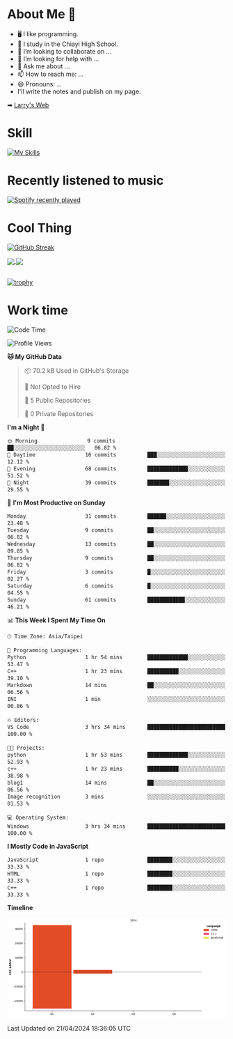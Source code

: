 # About Me 👋

- 🖥  I like programming.
- 🏫 I study in the Chiayi High School.
- 👯 I’m looking to collaborate on ...
- 🤔 I’m looking for help with ...
- 💬 Ask me about ...
- 📫 How to reach me: ...
- 😄 Pronouns: ...
- I'll write the notes and publish on my page.

➡︎ [Larry's Web](https://larryeng.github.io/)

# Skill
[![My Skills](https://skillicons.dev/icons?i=blender,arduino,vscode,visualstudio,pr,github,git,c,cpp,py,html,css,js)](https://skillicons.dev)
# Recently listened to music

[![Spotify recently played](https://spotify-recently-played-readme.vercel.app/api?user=31mqyfrlvkyusmaxegq4pvoow5we)](https://open.spotify.com/user/31mqyfrlvkyusmaxegq4pvoow5we)

# Cool Thing

[![GitHub Streak](https://streak-stats.demolab.com/?user=Larryeng&theme=holi-theme)](https://git.io/streak-stats)

<a href="https://github.com/anuraghazra/github-readme-stats">
  <img height=200 align="center" src="https://github-readme-stats.vercel.app/api?username=Larryeng&theme=github_dark&rank_icon=github" />
</a>
<a href="https://github.com/anuraghazra/convoychat">
  <img height=200 align="center" src="https://github-readme-stats.vercel.app/api/top-langs?username=Larryeng&layout=compact&langs_count=8&card_width=320&theme=github_dark" />
</a>

<br>

<br>

[![trophy](https://github-profile-trophy.vercel.app/?username=Larryeng&theme=darkhub)](https://github.com/ryo-ma/github-profile-trophy)
# Work time
<!--START_SECTION:waka-->
![Code Time](http://img.shields.io/badge/Code%20Time-145%20hrs%2048%20mins-blue)

![Profile Views](http://img.shields.io/badge/Profile%20Views-0-blue)

**🐱 My GitHub Data** 

> 📦 70.2 kB Used in GitHub's Storage 
 > 
> 🚫 Not Opted to Hire
 > 
> 📜 5 Public Repositories 
 > 
> 🔑 0 Private Repositories 
 > 
**I'm a Night 🦉** 

```text
🌞 Morning                9 commits           ██░░░░░░░░░░░░░░░░░░░░░░░   06.82 % 
🌆 Daytime                16 commits          ███░░░░░░░░░░░░░░░░░░░░░░   12.12 % 
🌃 Evening                68 commits          █████████████░░░░░░░░░░░░   51.52 % 
🌙 Night                  39 commits          ███████░░░░░░░░░░░░░░░░░░   29.55 % 
```
📅 **I'm Most Productive on Sunday** 

```text
Monday                   31 commits          ██████░░░░░░░░░░░░░░░░░░░   23.48 % 
Tuesday                  9 commits           ██░░░░░░░░░░░░░░░░░░░░░░░   06.82 % 
Wednesday                13 commits          ██░░░░░░░░░░░░░░░░░░░░░░░   09.85 % 
Thursday                 9 commits           ██░░░░░░░░░░░░░░░░░░░░░░░   06.82 % 
Friday                   3 commits           █░░░░░░░░░░░░░░░░░░░░░░░░   02.27 % 
Saturday                 6 commits           █░░░░░░░░░░░░░░░░░░░░░░░░   04.55 % 
Sunday                   61 commits          ████████████░░░░░░░░░░░░░   46.21 % 
```


📊 **This Week I Spent My Time On** 

```text
🕑︎ Time Zone: Asia/Taipei

💬 Programming Languages: 
Python                   1 hr 54 mins        █████████████░░░░░░░░░░░░   53.47 % 
C++                      1 hr 23 mins        ██████████░░░░░░░░░░░░░░░   39.10 % 
Markdown                 14 mins             ██░░░░░░░░░░░░░░░░░░░░░░░   06.56 % 
INI                      1 min               ░░░░░░░░░░░░░░░░░░░░░░░░░   00.86 % 

🔥 Editors: 
VS Code                  3 hrs 34 mins       █████████████████████████   100.00 % 

🐱‍💻 Projects: 
python                   1 hr 53 mins        █████████████░░░░░░░░░░░░   52.93 % 
c++                      1 hr 23 mins        ██████████░░░░░░░░░░░░░░░   38.98 % 
blog1                    14 mins             ██░░░░░░░░░░░░░░░░░░░░░░░   06.56 % 
Image recognition        3 mins              ░░░░░░░░░░░░░░░░░░░░░░░░░   01.53 % 

💻 Operating System: 
Windows                  3 hrs 34 mins       █████████████████████████   100.00 % 
```

**I Mostly Code in JavaScript** 

```text
JavaScript               1 repo              ████████░░░░░░░░░░░░░░░░░   33.33 % 
HTML                     1 repo              ████████░░░░░░░░░░░░░░░░░   33.33 % 
C++                      1 repo              ████████░░░░░░░░░░░░░░░░░   33.33 % 
```



**Timeline**

![Lines of Code chart](https://raw.githubusercontent.com/Larryeng/Larryeng/main/assets/bar_graph.png)


 Last Updated on 21/04/2024 18:36:05 UTC
<!--END_SECTION:waka-->
